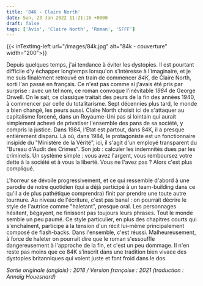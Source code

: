 ```yaml
---
title: '84K - Claire North'
date: Sun, 23 Jan 2022 11:21:16 +0000
draft: false
tags: ['Avis', 'Claire North', 'Roman', 'SFFF']
---
```


{{< inTextImg-left url="/images/84k.jpg" alt="84k - couverture" width="200">}} 

Depuis quelques temps, j'ai tendance à éviter les dystopies. Il est pourtant difficile d'y échapper longtemps lorsqu'on s'intéresse à l'imaginaire, et je me suis finalement retrouvé en train de commencer _84K_, de Claire North, sorti l'an passé en français. Ce n'est pas comme si j'avais été pris par surprise : avec un tel nom, ce roman convoque l'inévitable _1984_ de George Orwell. On le sait, ce classique traitait des peurs de la fin des années 1940, à commencer par celle du totalitarisme. Sept décennies plus tard, le monde a bien changé, les peurs aussi. Claire North choisit ici de s'attaquer au capitalisme forcené, dans un Royaume-Uni pas si lointain qui aurait simplement achevé de privatiser l'ensemble des pans de sa société, y compris la justice. Dans 1984, l'Etat est partout, dans 84K, il a presque entièrement disparu. Là où, dans 1984, le protagoniste est un fonctionnaire insipide du "Ministère de la Vérité", ici, il s'agit d'un employé transparent du "Bureau d'Audit des Crimes". Son job : calculer les indemnités dues par les criminels. Un système simple : vous avez l'argent, vous remboursez votre dette à la société et à vous la liberté. Vous ne l'avez pas ? Alors c'est plus compliqué.

L'horreur se dévoile progressivement, et ce qui ressemble d'abord à une parodie de notre quotidien (qui a déjà participé à un team-building dans ce qu'il a de plus pathétique comprendra) finit par prendre une toute autre tournure. Au niveau de l'écriture, c'est pas banal : on pourrait décrire le style de l'autrice comme "haletant", presque oral. Les personnages hésitent, bégayent, ne finissent pas toujours leurs phrases. Tout le monde semble un peu paumé. Ce style particulier, en plus des chapitres courts qui s'enchaînent, participe à la tension d'un récit lui-même principalement composé de flash-backs. Dans l'ensemble, c'est réussi. Malheureusement, à force de haleter on pourrait dire que le roman s'essouffle dangereusement à l'approche de la fin, et c'est un peu dommage. Il n'en reste pas moins que ce 84K s'inscrit dans une tradition bien vivace des dystopies britanniques qui voient juste et font froid dans le dos.

_Sortie originale (anglais) : 2018 / Version française : 2021 (traduction : Annaïg Houesnard)_